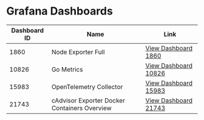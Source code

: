 # Grafana Dashboards

| Dashboard ID | Name                                         | Link                                                                                                               |
| ------------ | -------------------------------------------- | ------------------------------------------------------------------------------------------------------------------ |
| 1860         | Node Exporter Full                           | [View Dashboard 1860](https://grafana.com/grafana/dashboards/1860-node-exporter-full/)                             |
| 10826        | Go Metrics                                   | [View Dashboard 10826](https://grafana.com/grafana/dashboards/10826-go-metrics/)                                   |
| 15983        | OpenTelemetry Collector                      | [View Dashboard 15983](https://grafana.com/grafana/dashboards/15983-opentelemetry-collector/)                      |
| 21743        | cAdvisor Exporter Docker Containers Overview | [View Dashboard 21743](https://grafana.com/grafana/dashboards/21743-cadvisor-exporter-docker-containers-overview/) |
